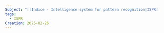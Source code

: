 ```yaml
---
Subject: "[[Indice - Intelligence system for pattern recognition|ISPR]]"
tags:
  - ISPR
Creation: 2025-02-26
---
```

